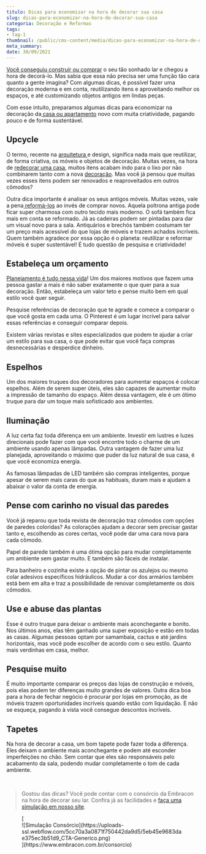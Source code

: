 ```yaml
---
titulo: Dicas para economizar na hora de decorar sua casa
slug: dicas-para-economizar-na-hora-de-decorar-sua-casa
categoria: Decoração e Reformas
tags:
- tag-1
thumbnail: /public/cms-content/media/dicas-para-economizar-na-hora-de-decorar-sua-casa.jpg
meta_summary: 
date: 30/09/2021
---
```

[Você conseguiu construir ou comprar](https://www.embracon.com.br/blog/vai-construir-uma-casa-descubra-quanto-vai-custar) o seu tão sonhado lar e chegou a hora de decorá-lo. Mas sabia que essa não precisa ser uma função tão cara quanto a gente imagina? Com algumas dicas, é possível fazer uma decoração moderna e em conta, reutilizando itens e aproveitando melhor os espaços, e até customizando objetos antigos em lindas peças.

Com esse intuito, preparamos algumas dicas para economizar na decoração da[ casa ou apartamento](https://www.embracon.com.br/blog/casa-ou-apartamento-qual-a-melhor-escolha-para-voce) novo com muita criatividade, pagando pouco e de forma sustentável.

Upcycle
-------

O termo, recente na [arquitetura ](https://www.embracon.com.br/blog/como-contratar-um-arquiteto-para-a-sua-reforma)e design, significa nada mais que reutilizar, de forma criativa, os móveis e objetos de decoração. Muitas vezes, na hora de [redecorar uma casa](https://www.embracon.com.br/blog/quando-reformar-a-casa-5-sinais-de-que-ja-chegou-a-hora), muitos itens acabam indo para o lixo por não combinarem tanto com a nova [decoração](https://www.embracon.com.br/blog/saiba-quais-sao-as-tendencias-de-reforma-e-decoracao-mais-utilizados-em-2020). Mas você já pensou que muitas vezes esses itens podem ser renovados e reaproveitados em outros cômodos?

Outra dica importante é analisar os seus antigos móveis. Muitas vezes, vale a pena[ reformá-los](https://www.embracon.com.br/blog/quer-reformar-sua-casa-nos-temos-5-dicas-para-voce-se-inspirar) ao invés de comprar novos. Aquela poltrona antiga pode ficar super charmosa com outro tecido mais moderno. O sofá também fica mais em conta se reformado. Já as cadeiras podem ser pintadas para dar um visual novo para a sala. Antiquários e brechós também costumam ter um preço mais acessível do que lojas de móveis e trazem achados incríveis. Quem também agradece por essa opção é o planeta: reutilizar e reformar móveis é super sustentável! É tudo questão de pesquisa e criatividade!

Estabeleça um orçamento
-----------------------

[Planejamento é tudo nessa vida](https://www.embracon.com.br/blog/como-identificar-e-eliminar-gastos-desnecessarios)! Um dos maiores motivos que fazem uma pessoa gastar a mais é não saber exatamente o que quer para a sua decoração. Então, estabeleça um valor teto e pense muito bem em qual estilo você quer seguir.

Pesquise referências de decoração que te agrade e comece a comparar o que você gosta em cada uma. O Pinterest é um lugar incrível para salvar essas referências e conseguir comparar depois.

Existem várias revistas e sites especializados que podem te ajudar a criar um estilo para sua casa, o que pode evitar que você faça compras desnecessárias e desperdice dinheiro.

Espelhos
--------

Um dos maiores truques dos decoradores para aumentar espaços é colocar espelhos. Além de serem super úteis, eles são capazes de aumentar muito a impressão de tamanho do espaço. Além dessa vantagem, ele é um ótimo truque para dar um toque mais sofisticado aos ambientes.

Iluminação
----------

A luz certa faz toda diferença em um ambiente. Investir em lustres e luzes direcionais pode fazer com que você encontre todo o charme de um ambiente usando apenas lâmpadas. Outra vantagem de fazer uma luz planejada, aproveitando o máximo que puder da luz natural de sua casa, é que você economiza energia.

As famosas lâmpadas de LED também são compras inteligentes, porque apesar de serem mais caras do que as habituais, duram mais e ajudam a abaixar o valor da conta de energia.

Pense com carinho no visual das paredes
---------------------------------------

Você já reparou que toda revista de decoração traz cômodos com opções de paredes coloridas? As colorações ajudam a decorar sem precisar gastar tanto e, escolhendo as cores certas, você pode dar uma cara nova para cada cômodo.

Papel de parede também é uma ótima opção para mudar completamente um ambiente sem gastar muito. E também são fáceis de instalar.

Para banheiro e cozinha existe a opção de pintar os azulejos ou mesmo colar adesivos específicos hidráulicos. Mudar a cor dos armários também está bem em alta e traz a possibilidade de renovar completamente os dois cômodos.

Use e abuse das plantas
-----------------------

Esse é outro truque para deixar o ambiente mais aconchegante e bonito. Nos últimos anos, elas têm ganhado uma super exposição e estão em todas as casas. Algumas pessoas optam por samambaia, cactus e até jardins horizontais, mas você pode escolher de acordo com o seu estilo. Quanto mais verdinhas em casa, melhor.

Pesquise muito
--------------

É muito importante comparar os preços das lojas de construção e móveis, pois elas podem ter diferenças muito grandes de valores. Outra dica boa para a hora de fechar negócio é procurar por lojas em promoção, as de móveis trazem oportunidades incríveis quando estão com liquidação. E não se esqueça, pagando à vista você consegue descontos incríveis.

Tapetes
-------

Na hora de decorar a casa, um bom tapete pode fazer toda a diferença. Eles deixam o ambiente mais aconchegante e podem até esconder imperfeições no chão. Sem contar que eles são responsáveis pelo acabamento da sala, podendo mudar completamente o tom de cada ambiente.

‍

> Gostou das dicas? Você pode contar com o consórcio da Embracon na hora de decorar seu lar. Confira já as facilidades e [faça uma simulação em nosso site](https://www.embracon.com.br/consorcio-servicos).

<figure class="w-richtext-figure-type-image w-richtext-align-center">[<div>![Simulação Consórcio](https://uploads-ssl.webflow.com/5cc70a3a0871f750442da9d5/5eb45e9683dae375ec3b51d9_CTA-Generico.png)</div>](https://www.embracon.com.br/consorcio)</figure>
